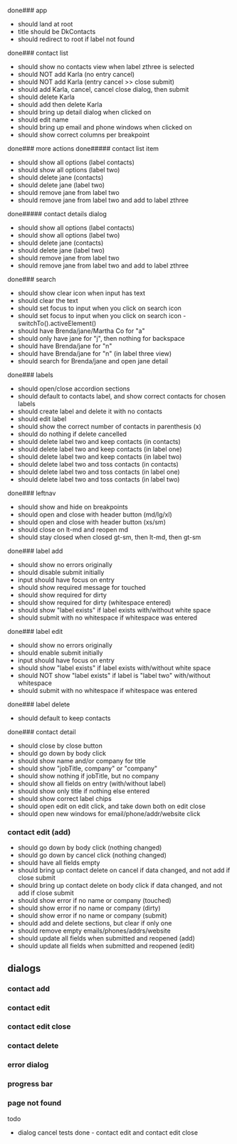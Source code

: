 
done### app
* should land at root
* title should be DkContacts
* should redirect to root if label not found

done### contact list
* should show no contacts view when label zthree is selected
* should NOT add Karla (no entry cancel)
* should NOT add Karla (entry cancel >> close submit)
* should add Karla, cancel, cancel close dialog, then submit
* should delete Karla
* should add then delete Karla
* should bring up detail dialog when clicked on
* should edit name
* should bring up email and phone windows when clicked on
* should show correct columns per breakpoint

done### more actions
done##### contact list item
* should show all options (label contacts)
* should show all options (label two)
* should delete jane (contacts)
* should delete jane (label two)
* should remove jane from label two
* should remove jane from label two and add to label zthree

done##### contact details dialog
* should show all options (label contacts)
* should show all options (label two)
* should delete jane (contacts)
* should delete jane (label two)
* should remove jane from label two
* should remove jane from label two and add to label zthree

done### search
* should show clear icon when input has text
* should clear the text
* should set focus to input when you click on search icon
* should set focus to input when you click on search icon - switchTo().activeElement()
* should have Brenda/jane/Martha Co for "a"
* should only have jane for "j", then nothing for backspace
* should have Brenda/jane for "n"
* should have Brenda/jane for "n" (in label three view)
* should search for Brenda/jane and open jane detail

 done### labels
* should open/close accordion sections
* should default to contacts label, and show correct contacts for chosen labels
* should create label and delete it with no contacts
* should edit label
* should show the correct number of contacts in parenthesis (x)
* should do nothing if delete cancelled
* should delete label two and keep contacts (in contacts)
* should delete label two and keep contacts (in label one)
* should delete label two and keep contacts (in label two)
* should delete label two and toss contacts (in contacts)
* should delete label two and toss contacts (in label one)
* should delete label two and toss contacts (in label two)

done### leftnav
* should show and hide on breakpoints
* should open and close with header button (md/lg/xl)
* should open and close with header button (xs/sm)
* should close on lt-md and reopen md
* should stay closed when closed gt-sm, then lt-md, then gt-sm

done### label add
* should show no errors originally
* should disable submit initially
* input should have focus on entry
* should show required message for touched
* should show required for dirty
* should show required for dirty (whitespace entered)
* should show "label exists" if label exists with/without white space
* should submit with no whitespace if whitespace was entered

done### label edit
* should show no errors originally
* should enable submit initially
* input should have focus on entry
* should show "label exists" if label exists with/without white space
* should NOT show "label exists" if label is "label two" with/without whitespace
* should submit with no whitespace if whitespace was entered

done### label delete
* should default to keep contacts

done### contact detail
* should close by close button
* should go down by body click
* should show name and/or company for title
* should show "jobTitle, company" or "company"
* should show nothing if jobTitle, but no company
* should show all fields on entry (with/without label)
* should show only title if nothing else entered
* should show correct label chips
* should open edit on edit click, and take down both on edit close
* should open new windows for email/phone/addr/website click


### contact edit (add) 
 * should go down by body click (nothing changed)
 * should go down by cancel click (nothing changed)
 * should have all fields empty
 * should bring up contact delete on cancel if data changed, and not add if close submit
 * should bring up contact delete on body click if data changed, and not add if close submit
 * should show error if no name or company (touched)
 * should show error if no name or company (dirty)
 * should show error if no name or company (submit)
* should add and delete sections, but clear if only one
* should remove empty emails/phones/addrs/website
 * should update all fields when submitted and reopened (add)
* should update all fields when submitted and reopened (edit)



## dialogs
### contact add
### contact edit 
### contact edit close
### contact delete 


### error dialog
### progress bar
### page not found


todo
* dialog cancel tests
done - contact edit and contact edit close
